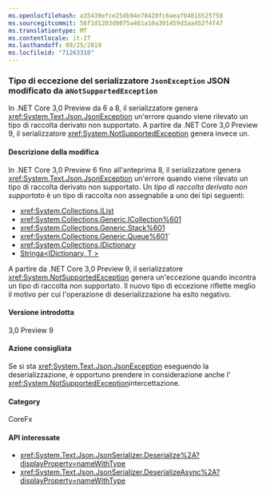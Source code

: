 ```yaml
---
ms.openlocfilehash: a35439efce25db94e70420fc6aeaf04816525758
ms.sourcegitcommit: 56f1d1203d0075a461a10a301459d3aa452f4f47
ms.translationtype: MT
ms.contentlocale: it-IT
ms.lasthandoff: 09/25/2019
ms.locfileid: "71263310"
---
```

### <a name="json-serializer-exception-type-changed-from-jsonexception-to-notsupportedexception"></a>Tipo di eccezione del serializzatore `JsonException` JSON modificato da a`NotSupportedException`

In .NET Core 3,0 Preview da 6 a 8, il serializzatore genera <xref:System.Text.Json.JsonException> un'errore quando viene rilevato un tipo di raccolta derivato non supportato. A partire da .NET Core 3,0 Preview 9, il serializzatore <xref:System.NotSupportedException> genera invece un.

#### <a name="change-description"></a>Descrizione della modifica

In .NET Core 3,0 Preview 6 fino all'anteprima 8, il serializzatore genera <xref:System.Text.Json.JsonException> un'errore quando viene rilevato un tipo di raccolta derivato non supportato. Un *tipo di raccolta derivato non supportato* è un tipo di raccolta non assegnabile a uno dei tipi seguenti:

- <xref:System.Collections.IList>
- <xref:System.Collections.Generic.ICollection%601>
- <xref:System.Collections.Generic.Stack%601>
- <xref:System.Collections.Generic.Queue%601>`
- <xref:System.Collections.IDictionary>
- [Stringa\<IDictionary, T >](xref:System.Collections.Generic.IDictionary%602)

A partire da .NET Core 3,0 Preview 9, il serializzatore <xref:System.NotSupportedException> genera un'eccezione quando incontra un tipo di raccolta non supportato. Il nuovo tipo di eccezione riflette meglio il motivo per cui l'operazione di deserializzazione ha esito negativo.

#### <a name="version-introduced"></a>Versione introdotta

3,0 Preview 9

#### <a name="recommended-action"></a>Azione consigliata

Se si sta <xref:System.Text.Json.JsonException> eseguendo la deserializzazione, è opportuno prendere in considerazione anche l' <xref:System.NotSupportedException>intercettazione.

#### <a name="category"></a>Category

CoreFx

#### <a name="affected-apis"></a>API interessate

- <xref:System.Text.Json.JsonSerializer.Deserialize%2A?displayProperty=nameWithType>
- <xref:System.Text.Json.JsonSerializer.DeserializeAsync%2A?displayProperty=nameWithType>

<!--

#### Affected APIs

- `Overload:System.Text.Json.JsonSerializer.Deserialize`
- `Overload:System.Text.Json.JsonSerializer.DeserializeAsync`

-->
